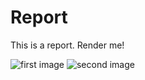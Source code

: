 Report
======

This is a report. Render me!

![first image](img/img1.jpg)
![second image](img/img2.jpg)